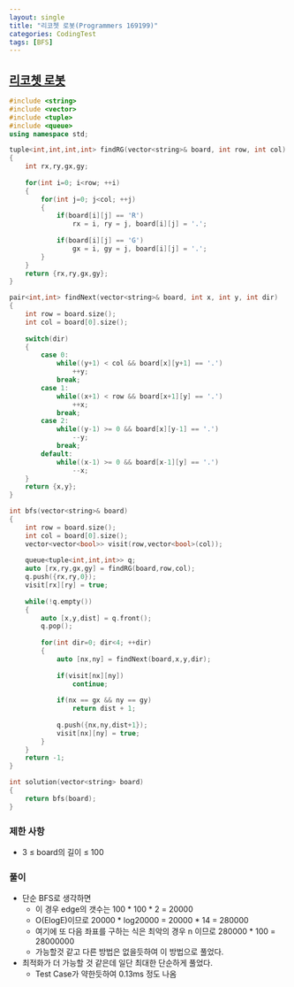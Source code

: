 ```yaml
---
layout: single
title: "리코쳇 로봇(Programmers 169199)"
categories: CodingTest
tags: [BFS]
---
```


## <a href="https://school.programmers.co.kr/learn/courses/30/lessons/169199" target="_blank">리코쳇 로봇</a>

```cpp
#include <string>
#include <vector>
#include <tuple>
#include <queue>
using namespace std;

tuple<int,int,int,int> findRG(vector<string>& board, int row, int col)
{
    int rx,ry,gx,gy;
    
    for(int i=0; i<row; ++i)
    {
        for(int j=0; j<col; ++j)
        {
            if(board[i][j] == 'R')
                rx = i, ry = j, board[i][j] = '.';
            
            if(board[i][j] == 'G')
                gx = i, gy = j, board[i][j] = '.';  
        }
    }
    return {rx,ry,gx,gy};
}

pair<int,int> findNext(vector<string>& board, int x, int y, int dir)
{
    int row = board.size();
    int col = board[0].size();
    
    switch(dir)
    {
        case 0:
            while((y+1) < col && board[x][y+1] == '.')
                ++y;
            break;
        case 1:
            while((x+1) < row && board[x+1][y] == '.')
                ++x;
            break;
        case 2:
            while((y-1) >= 0 && board[x][y-1] == '.')
                --y;
            break;
        default:
            while((x-1) >= 0 && board[x-1][y] == '.')
                --x;
    }
    return {x,y};
}

int bfs(vector<string>& board)
{
    int row = board.size();
    int col = board[0].size();
    vector<vector<bool>> visit(row,vector<bool>(col)); 
    
    queue<tuple<int,int,int>> q;
    auto [rx,ry,gx,gy] = findRG(board,row,col);
    q.push({rx,ry,0});
    visit[rx][ry] = true;    
    
    while(!q.empty())
    {
        auto [x,y,dist] = q.front();
        q.pop();
     
        for(int dir=0; dir<4; ++dir)
        {
            auto [nx,ny] = findNext(board,x,y,dir); 
            
            if(visit[nx][ny])
                continue;
            
            if(nx == gx && ny == gy)
                return dist + 1;
            
            q.push({nx,ny,dist+1});
            visit[nx][ny] = true;
        }
    }
    return -1;
}

int solution(vector<string> board)
{
    return bfs(board);
}
```

### 제한 사항

- 3 ≤ board의 길이 ≤ 100

### 풀이

- 단순 BFS로 생각하면
  - 이 경우 edge의 갯수는 100 * 100 * 2 = 20000
  - O(ElogE)이므로 20000 * log20000 = 20000 * 14 = 280000
  - 여기에 또 다음 좌표를 구하는 식은 최악의 경우 n 이므로 280000 * 100 = 28000000
  - 가능할것 같고 다른 방법은 없을듯하여 이 방법으로 풀었다.
- 최적화가 더 가능할 것 같은데 일단 최대한 단순하게 풀었다.
  - Test Case가 약한듯하여 0.13ms 정도 나옴
